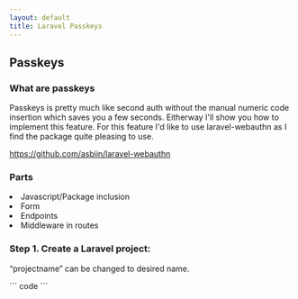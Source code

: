 ```yaml
---
layout: default
title: Laravel Passkeys
---
```


<h2>Passkeys</h2>

<h3>What are passkeys</h3>
<p>Passkeys is pretty much like second auth without the manual numeric code insertion which saves you a few seconds. Eitherway I'll show you how to implement this feature. For this feature I'd like to use laravel-webauthn as I find the package quite pleasing to use.</p>
<p><a href="https://github.com/asbiin/laravel-webauthn">https://github.com/asbiin/laravel-webauthn</a></p>

<h3>Parts</h3>
<li>Javascript/Package inclusion</li>
<li>Form</li>
<li>Endpoints</li>
<li>Middleware in routes</li>

<h3>Step 1. Create a Laravel project:</h3>
<p>“projectname” can be changed to desired name.</p>
```
code
```
